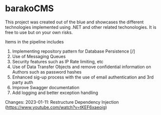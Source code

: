 # barakoCMS

This project was created out of the blue and showcases the different technologies implemented using .NET and other related techonologies. It is free to use but on your own risks. 

Items in the pipeline includes
1. Implementing repository pattern for Database Persistence [/]
2. Use of Messaging Queues
3. Security features such as IP Rate limiting, etc
4. Use of Data Transfer Objects and remove confidential information on Authors such as password hashes
5. Enhanced sig-up process with the use of email authentication and 3rd party auth
6. Improve Swagger documentation
7. Add logging and better exception handling 

Changes:
2023-01-11: Restructure Dependency Injection (https://www.youtube.com/watch?v=tKEF6xaeoig)
